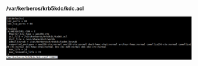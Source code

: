 **/var/kerberos/krb5kdc/kdc.acl**  
  
![kadm5](https://github.com/AlanEsquivel42/SEBC/blob/master/security/labs/kdc.PNG)
  
